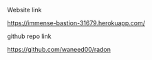 
Website link

https://immense-bastion-31679.herokuapp.com/

github repo link

https://github.com/waneed00/radon
